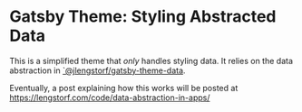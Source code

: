 # Gatsby Theme: Styling Abstracted Data

This is a simplified theme that _only_ handles styling data. It relies on the data abstraction in [`@jlengstorf/gatsby-theme-data](https://github.com/jlengstorf/gatsby-theme-data).

Eventually, a post explaining how this works will be posted at <https://lengstorf.com/code/data-abstraction-in-apps/>

